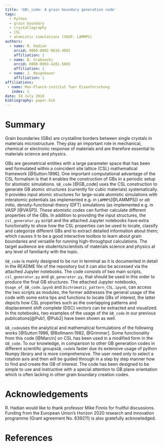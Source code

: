 ```yaml
---
title: 'GB\_code: A grain boundary generation code'
tags:
  - Python
  - grain boundary
  - crystallography
  - CSL
  - atomistic simulations (VASP, LAMMPS)
authors:
  - name: R. Hadian
    orcid: 0000-0002-9616-4602
    affiliation: 1
  - name: B. Grabowski
    orcid: 0000-0003-4281-5665
    affiliation: 1
  - name: J. Neugebauer
    affiliation: 1
affiliations:
 - name: Max-Planck-institut fuer Eisenforschung
   index: 1
date: 19 July 2018
bibliography: paper.bib
---
```


# Summary

Grain boundaries (GBs) are crystalline borders between single crystals in materials microstructure. They play an important role in mechanical, chemical or electronic response of materials and are therefore essential to materials science and physics.

GBs are geometrical entities with a large parameter space that has been well formulated within a coincident site lattice (CSL) mathematical framework [@Sutton:1996]. One important computational advantage of the CSL formalism is that it enables the construction of GBs in a periodic setup for atomistic simulations. ``GB_code`` [@GB_code] uses the CSL construction to generate GB atomic structures (currently for cubic materials) systematically. It provides input atomic structures for large-scale atomistic simulations with interatomic potentials (as implemented e.g. in ``LAMMPS``[@LAMMPS]) or _ab initio_, density-functional-theory (DFT) simulations (as implemented e.g. in VASP [@VASP]). These atomistic codes can further calculate different properties of the GBs. In addition to providing the input structures, the ``csl_generator.py`` script and the attached Jupyter notebooks have extra functionality to show how the CSL properties can be used to locate, classify and categorize different GBs and to extract detailed information about them; which causes it to be a good interactive toolbox to learn about grain boundaries and versatile for running high-throughput calculations. The target audience are students/scientists of materials science and physics at any level of familiarity with the topic.

``GB_code`` is mainly designed to be run in terminal as it is documented in detail in the README file of the repository
but it can also be accessed via the attached Jupyter notebooks. The code consists of two main scripts, ``csl_generator.py`` and ``gb_generator.py``, that should be used in this order to produce the final GB structures. The attached Jupyter notebooks, ``Usage_of_GB_code.ipynb`` and ``Dichromatic_pattern_CSL.ipynb``, can access the two scripts as modules, the former addresses the
general usage of the code with some extra tips and functions to locate GBs of interest, the latter depicts how CSL properties such
as the overlapping patterns and displacement shift complete (DSC) vectors can be extracted and visualized. In the notebooks, two examples of the usage of the ``GB_code`` in our previous publications[@Pub1, @Pub2] have been shown as well.

``GB_code``uses the analytical and mathematical formulations of the following works [@Sutton:1996, @Bollmann:1982, @Grimmer]. Some functionality from this code [@Marcin] on CSL has been used in a modified form in the ``GB_code``. To our knowledge, in comparison to other GB generation codes in different scientific groups``GB_code``is faster due its extensive usage of python Numpy library and is more comprehensive. The user need only to select a rotation axis and then will be guided through in a step by step manner how to find and create the GB of interest. The code has been designed to be simple to use and instructive with a special attention to GB plane orientation which is often lacking in other grain boundary creation codes.

# Acknowledgements

R. Hadian would like to thank professor Mike Finnis for fruitful discussions. Funding from the European Union’s Horizon 2020 research and innovation programme (Grant agreement No. 639211) is also gratefully acknowledged.

# References
